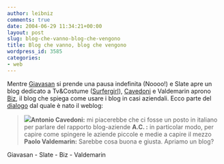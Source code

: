 ```yaml
---
author: leibniz
comments: true
date: 2004-06-29 11:34:21+00:00
layout: post
slug: blog-che-vanno-blog-che-vengono
title: Blog che vanno, blog che vengono
wordpress_id: 3585
categories:
- web
---
```


Mentre [Giavasan](http://giavasan.diludovico.it/) si prende una pausa indefinita (Noooo!) e Slate apre un blog dedicato a Tv&Costume ([Surfergirl](http://slate.msn.com/id/2103077/)), [Cavedoni](http://cavedoni.com/blogorroico/) e Valdemarin aprono [Biz](http://biz.blogs.it/), il blog che spiega come usare i blog in casi aziendali. Ecco parte del [dialogo](http://paolo.evectors.it/italian/2004/06/25.html#a2159) dal quale è nato il weblog:


> **![](http://www.islandtel.pe.ca/aboutislandtel/customer_service/cash.gif)Antonio Cavedoni:** mi piacerebbe che ci fosse un posto in italiano per parlare del rapporto blog-aziende
**A.C. :** in particolar modo, per capire come spingere le aziende piccole e medie a capire il mezzo
**Paolo Valdemarin:** Sarebbe cosa buona e giusta. Apriamo un blog? 


Giavasan - Slate - Biz - Valdemarin
